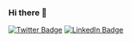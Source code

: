 ### Hi there 👋

[![Twitter Badge](https://img.shields.io/twitter/follow/aidan_buie?style=social)](https://twitter.com/aidan_buie)
[![LinkedIn Badge](https://img.shields.io/badge/My-LinkedIn-blue?style=social)](https://www.linkedin.com/in/aidanbuie1997)

<!--
**acbuie/acbuie** is a ✨ _special_ ✨ repository because its `README.md` (this file) appears on your GitHub profile.

Here are some ideas to get you started:

- 🔭 I’m currently working on ...
- 🌱 I’m currently learning ...
- 👯 I’m looking to collaborate on ...
- 🤔 I’m looking for help with ...
- 💬 Ask me about ...
- 📫 How to reach me: ...
- 😄 Pronouns: ...
- ⚡ Fun fact: ...
-->
